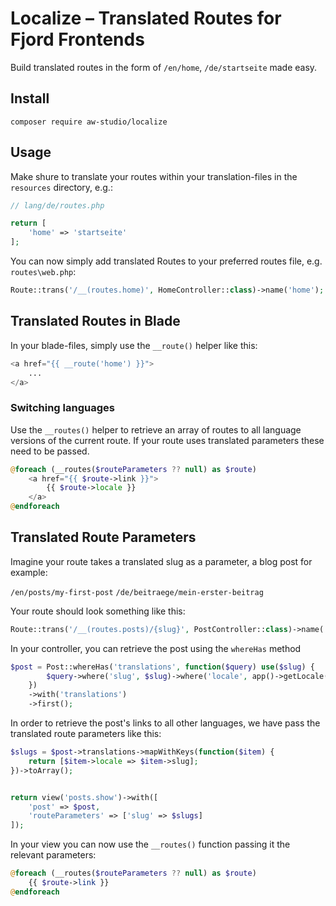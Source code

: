 # Localize – Translated Routes for Fjord Frontends

Build translated routes in the form of `/en/home`, `/de/startseite` made easy.

## Install

```shell
composer require aw-studio/localize
```

## Usage

Make shure to translate your routes within your translation-files in the `resources` directory, e.g.:

```php
// lang/de/routes.php

return [
    'home' => 'startseite'
];
```

You can now simply add translated Routes to your preferred routes file, e.g. `routes\web.php`:

```php
Route::trans('/__(routes.home)', HomeController::class)->name('home');
```

## Translated Routes in Blade

In your blade-files, simply use the `__route()` helper like this:

```php
<a href="{{ __route('home') }}">
    ...
</a>
```

### Switching languages

Use the `__routes()` helper to retrieve an array of routes to all language versions of the current route. If your route uses translated parameters these need to be passed.

```php
@foreach (__routes($routeParameters ?? null) as $route)
    <a href="{{ $route->link }}">
        {{ $route->locale }}
    </a>
@endforeach
```

## Translated Route Parameters

Imagine your route takes a translated slug as a parameter, a blog post for example:

`/en/posts/my-first-post`
`/de/beitraege/mein-erster-beitrag`

Your route should look something like this:

```php
Route::trans('/__(routes.posts)/{slug}', PostController::class)->name('posts.show');
```

In your controller, you can retrieve the post using the `whereHas` method

```php
$post = Post::whereHas('translations', function($query) use($slug) {
        $query->where('slug', $slug)->where('locale', app()->getLocale());
    })
    ->with('translations')
    ->first();
```

In order to retrieve the post's links to all other languages, we have pass the translated route parameters like this:

```php
$slugs = $post->translations->mapWithKeys(function($item) {
    return [$item->locale => $item->slug];
})->toArray();


return view('posts.show')->with([
    'post' => $post,
    'routeParameters' => ['slug' => $slugs]
]);
```

In your view you can now use the `__routes()` function passing it the relevant parameters:

```php
@foreach (__routes($routeParameters ?? null) as $route)
    {{ $route->link }}
@endforeach
```
